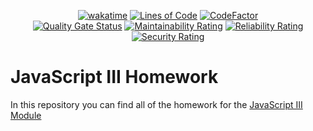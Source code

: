 <div align="center">

  [![wakatime](https://wakatime.com/badge/github/Amir-Pourhadi/Learn-JavaScript.svg)](https://wakatime.com/badge/github/Amir-Pourhadi/Learn-JavaScript)
  [![Lines of Code](https://sonarcloud.io/api/project_badges/measure?project=Amir-Pourhadi_Learn-JavaScript&metric=ncloc)](https://sonarcloud.io/dashboard?id=Amir-Pourhadi_Learn-JavaScript)
  [![CodeFactor](https://www.codefactor.io/repository/github/amir-pourhadi/learn-javascript/badge)](https://www.codefactor.io/repository/github/amir-pourhadi/learn-javascript)  
  [![Quality Gate Status](https://sonarcloud.io/api/project_badges/measure?project=Amir-Pourhadi_Learn-JavaScript&metric=alert_status)](https://sonarcloud.io/dashboard?id=Amir-Pourhadi_Learn-JavaScript)
  [![Maintainability Rating](https://sonarcloud.io/api/project_badges/measure?project=Amir-Pourhadi_Learn-JavaScript&metric=sqale_rating)](https://sonarcloud.io/dashboard?id=Amir-Pourhadi_Learn-JavaScript)
  [![Reliability Rating](https://sonarcloud.io/api/project_badges/measure?project=Amir-Pourhadi_Learn-JavaScript&metric=reliability_rating)](https://sonarcloud.io/dashboard?id=Amir-Pourhadi_Learn-JavaScript)
  [![Security Rating](https://sonarcloud.io/api/project_badges/measure?project=Amir-Pourhadi_Learn-JavaScript&metric=security_rating)](https://sonarcloud.io/dashboard?id=Amir-Pourhadi_Learn-JavaScript)
</div>

# JavaScript III Homework

In this repository you can find all of the homework for the [JavaScript III Module](https://codeyourfuture.github.io/syllabus-master/js-core-3/)
